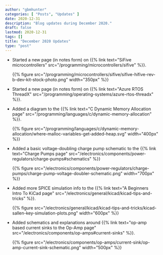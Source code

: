```yaml
---
author: "gbmhunter"
categories: [ "Posts", "Updates" ]
date: 2020-12-31
description: "Blog updates during December 2020."
draft: false
lastmod: 2020-12-31
tags: []
title: "December 2020 Updates"
type: "post"
---
```


* Started a new page (in notes form) on {{% link text="SiFive microcontrollers" src="/programming/microcontrollers/sifive" %}}.

    {{% figure src="/programming/microcontrollers/sifive/sifive-hifive-rev-b-dev-kit-stock-photo.png" width="350px" %}}

* Started a new page (in notes form) on {{% link text="Azure RTOS ThreadX" src="/programming/operating-systems/azure-rtos-threadx" %}}.

* Added a diagram to the {{% link text="C Dynamic Memory Allocation page" src="/programming/languages/c/dynamic-memory-allocation" %}}.

    {{% figure src="/programming/languages/c/dynamic-memory-allocation/where-malloc-variables-get-added-heap.svg" width="400px" %}}

* Added a basic voltage-doubling charge pump schematic to the {{% link text="Charge Pumps page" src="/electronics/components/power-regulators/charge-pumps#schematics" %}}

    {{% figure src="/electronics/components/power-regulators/charge-pumps/charge-pump-voltage-doubler-schematic.png" width="700px" %}}

* Added more SPICE simulation info to the {{% link text="A Beginners Intro To KiCad page" src="/electronics/general/kicad/kicad-tips-and-tricks" %}}.

    {{% figure src="/electronics/general/kicad/kicad-tips-and-tricks/kicad-sallen-key-simulation-plots.png" width="600px" %}}

* Added schematics and explanations around {{% link text="op-amp based current sinks to the Op-Amp page" src="/electronics/components/op-amps#current-sinks" %}}.

    {{% figure src="/electronics/components/op-amps/current-sink/op-amp-current-sink-schematic.png" width="500px" %}}
